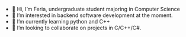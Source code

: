 - 👋 Hi, I’m Feria, undergraduate student majoring in Computer Science
- 👀 I’m interested in backend software development at the moment.
- 🌱 I’m currently learning python and C++
- 💞️ I’m looking to collaborate on projects in C/C++/C#. 

<!---
Feria13/Feria13 is a ✨ special ✨ repository because its `README.md` (this file) appears on your GitHub profile.
You can click the Preview link to take a look at your changes.
--->
